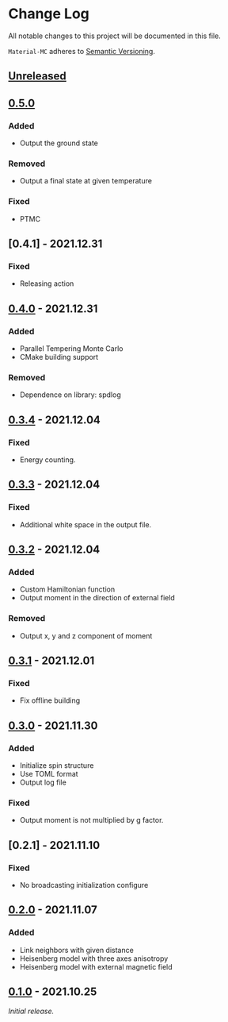 # Change Log
All notable changes to this project will be documented in this file.

`Material-MC` adheres to [Semantic Versioning](https://semver.org/).

## [Unreleased]

## [0.5.0]
### Added
- Output the ground state

### Removed
- Output a final state at given temperature

### Fixed
- PTMC

## [0.4.1] - 2021.12.31
### Fixed
- Releasing action

## [0.4.0] - 2021.12.31
### Added
- Parallel Tempering Monte Carlo
- CMake building support

### Removed
- Dependence on library: spdlog

## [0.3.4] - 2021.12.04
### Fixed
- Energy counting.

## [0.3.3] - 2021.12.04
### Fixed
- Additional white space in the output file.

## [0.3.2] - 2021.12.04
### Added
- Custom Hamiltonian function
- Output moment in the direction of external field

### Removed
- Output x, y and z component of moment

## [0.3.1] - 2021.12.01
### Fixed
- Fix offline building

## [0.3.0] - 2021.11.30
### Added
- Initialize spin structure
- Use TOML format
- Output log file

### Fixed
- Output moment is not multiplied by g factor.

## [0.2.1] - 2021.11.10
### Fixed
- No broadcasting initialization configure

## [0.2.0] - 2021.11.07
### Added
- Link neighbors with given distance
- Heisenberg model with three axes anisotropy
- Heisenberg model with external magnetic field

## [0.1.0] - 2021.10.25
_Initial release._

[Unreleased]: https://github.com/yaozhenghangma/Material-MC/blob/main/CHANGELOG.md
[0.5.0]: https://github.com/yaozhenghangma/Material-MC/releases/tag/0.5.0
[0.4.0]: https://github.com/yaozhenghangma/Material-MC/releases/tag/0.4.0
[0.3.4]: https://github.com/yaozhenghangma/Material-MC/releases/tag/0.3.4
[0.3.3]: https://github.com/yaozhenghangma/Material-MC/releases/tag/0.3.3
[0.3.2]: https://github.com/yaozhenghangma/Material-MC/releases/tag/0.3.2
[0.3.1]: https://github.com/yaozhenghangma/Material-MC/releases/tag/0.3.1
[0.3.0]: https://github.com/yaozhenghangma/Material-MC/releases/tag/0.3.0
[0.2.0]: https://github.com/yaozhenghangma/Material-MC/releases/tag/0.2.1
[0.2.0]: https://github.com/yaozhenghangma/Material-MC/releases/tag/0.2.0
[0.1.0]: https://github.com/yaozhenghangma/Material-MC/releases/tag/0.1.0